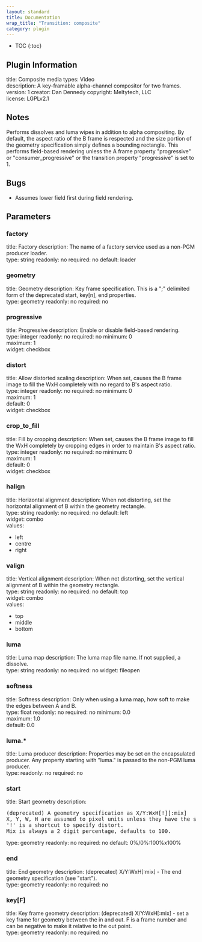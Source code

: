 ```yaml
---
layout: standard
title: Documentation
wrap_title: "Transition: composite"
category: plugin
---
```

* TOC
{:toc}

## Plugin Information

title: Composite
media types:
Video  
description: A key-framable alpha-channel compositor for two frames.
version: 1
creator: Dan Dennedy
copyright: Meltytech, LLC  
license: LGPLv2.1  

## Notes

Performs dissolves and luma wipes in addition to alpha compositing.
By default, the aspect ratio of the B frame is respected and the size portion of the geometry specification simply defines a bounding rectangle.
This performs field-based rendering unless the A frame property &quot;progressive&quot; or &quot;consumer_progressive&quot; or the transition property &quot;progressive&quot; is set to 1.


## Bugs

* Assumes lower field first during field rendering.


## Parameters

### factory

title: Factory  description:
The name of a factory service used as a non-PGM producer loader.  
type: string
readonly: no
required: no
default: loader  

### geometry

title: Geometry  description:
Key frame specification. This is a &quot;;&quot; delimited form of the deprecated start, key[n], end properties.  
type: geometry
readonly: no
required: no

### progressive

title: Progressive  description:
Enable or disable field-based rendering.  
type: integer
readonly: no
required: no
minimum: 0  
maximum: 1  
widget: checkbox  

### distort

title: Allow distorted scaling  description:
When set, causes the B frame image to fill the WxH completely with no regard to B&#39;s aspect ratio.  
type: integer
readonly: no
required: no
minimum: 0  
maximum: 1  
default: 0  
widget: checkbox  

### crop_to_fill

title: Fill by cropping  description:
When set, causes the B frame image to fill the WxH completely by cropping edges in order to maintain B&#39;s aspect ratio.  
type: integer
readonly: no
required: no
minimum: 0  
maximum: 1  
default: 0  
widget: checkbox  

### halign

title: Horizontal alignment  description:
When not distorting, set the horizontal alignment of B within the geometry rectangle.  
type: string
readonly: no
required: no
default: left  
widget: combo  
values:
* left
* centre
* right

### valign

title: Vertical alignment  description:
When not distorting, set the vertical alignment of B within the geometry rectangle.  
type: string
readonly: no
required: no
default: top  
widget: combo  
values:
* top
* middle
* bottom

### luma

title: Luma map  description:
The luma map file name. If not supplied, a dissolve.  
type: string
readonly: no
required: no
widget: fileopen  

### softness

title: Softness  description:
Only when using a luma map, how soft to make the edges between A and B.  
type: float
readonly: no
required: no
minimum: 0.0  
maximum: 1.0  
default: 0.0  

### luma.*

title: Luma producer  description:
Properties may be set on the encapsulated producer. Any property starting with &quot;luma.&quot; is passed to the non-PGM luma producer.  
type: 
readonly: no
required: no

### start

title: Start geometry  description:
<pre>
(deprecated) A geometry specification as X/Y:WxH[!][:mix]
X, Y, W, H are assumed to pixel units unless they have the suffix '%'.
'!' is a shortcut to specify distort.
Mix is always a 2 digit percentage, defaults to 100.
</pre>
type: geometry
readonly: no
required: no
default: 0%/0%:100%x100%  

### end

title: End geometry  description:
(deprecated) X/Y:WxH[:mix] - The end geometry specification (see &quot;start&quot;).  
type: geometry
readonly: no
required: no

### key[F]

title: Key frame geometry  description:
(deprecated) X/Y:WxH[:mix] - set a key frame for geometry between the in and out. F is a frame number and can be negative to make it relative to the out point.  
type: geometry
readonly: no
required: no

